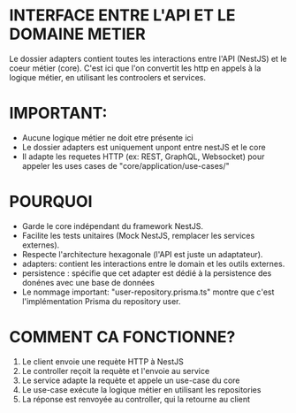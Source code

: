 # INTERFACE ENTRE L'API ET LE DOMAINE METIER

Le dossier adapters contient toutes les interactions entre l'API (NestJS) et le coeur métier (core).
C'est ici que l'on convertit les http en appels à la logique métier,
en utilisant les controolers et services.

# IMPORTANT:

- Aucune logique métier ne doit etre présente ici
- Le dossier adapters est uniquement unpont entre nestJS et le core
- Il adapte les requetes HTTP (ex: REST, GraphQL, Websocket) 
pour appeler les uses cases de "core/application/use-cases/"

# POURQUOI
- Garde le core indépendant du framework NestJS.
- Facilite les tests unitaires (Mock NestJS, remplacer les services externes).
- Respecte l'architecture hexagonale (l'API est juste un adaptateur).
- adapters: contient les interactions entre le domain et les outils externes.
- persistence : spécifie que cet adapter est dédié à la persistence des donénes avec une base de données
- Le nommage important: "user-repository.prisma.ts" montre que c'est l'implémentation Prisma du repository user.

# COMMENT CA FONCTIONNE?
1. Le client envoie une requète HTTP à NestJS
2. Le controller reçoit la requète et l'envoie au service
3. Le service adapte la requète et appele un use-case du core
4. Le use-case exécute la logique métier en utilisant les repositories
5. La réponse est renvoyée au controller, qui la retourne au client